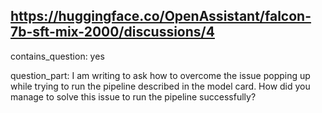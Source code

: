 ## https://huggingface.co/OpenAssistant/falcon-7b-sft-mix-2000/discussions/4

contains_question: yes

question_part: I am writing to ask how to overcome the issue popping up while trying to run the pipeline described in the model card. How did you manage to solve this issue to run the pipeline successfully?